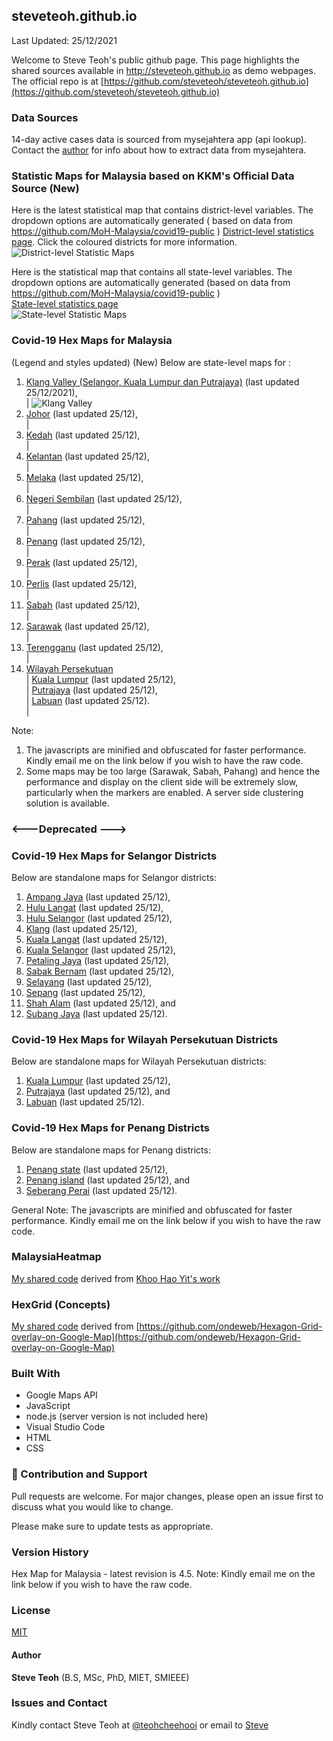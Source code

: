 ﻿## steveteoh.github.io
Last Updated: 25/12/2021
    
Welcome to Steve Teoh's public github page. This page highlights the shared sources available in http://steveteoh.github.io as demo webpages.
The official repo is at [https://github.com/steveteoh/steveteoh.github.io](https://github.com/steveteoh/steveteoh.github.io)

### Data Sources
14-day active cases data is sourced from mysejahtera app (api lookup). Contact the [author](mailto:chteoh@1utar.my?subject=Mysejahtera "Mysejahtera") for info about how to extract data from mysejahtera.

### Statistic Maps for Malaysia based on KKM's Official Data Source (New)
Here is the latest statistical map that contains district-level variables. The dropdown options are automatically generated ( based on data from https://github.com/MoH-Malaysia/covid19-public ) 
[District-level statistics page](https://steveteoh.github.io/Statistics/main2.html). Click the coloured districts for more information.
![District-level Statistic Maps](https://steveteoh.github.io/img/statistics2.png) 

Here is the statistical map that contains all state-level variables. The dropdown options are automatically generated (based on data from https://github.com/MoH-Malaysia/covid19-public )  
[State-level statistics page](https://steveteoh.github.io/Statistics/)     
![State-level Statistic Maps](https://steveteoh.github.io/img/statistics.png)

### Covid-19 Hex Maps for Malaysia
(Legend and styles updated)  (New)
Below are state-level maps for : <br>
1. [Klang Valley (Selangor, Kuala Lumpur dan Putrajaya)](http://steveteoh.github.io/KlangValley/) (last updated 25/12/2021), <br> |  ![Klang Valley](https://steveteoh.github.io/img/klangvalley.jpg)
2. [Johor](http://steveteoh.github.io/Johor/) (last updated 25/12), <br>        |
3. [Kedah](https://steveteoh.github.io/Kedah/) (last updated 25/12), <br>  |
4. [Kelantan](https://steveteoh.github.io/Kelantan/) (last updated 25/12), <br>  |
5. [Melaka](http://steveteoh.github.io/Melaka/) (last updated 25/12), <br>  |
6. [Negeri Sembilan](http://steveteoh.github.io/NegeriSembilan/) (last updated 25/12), <br>  |
7. [Pahang](https://steveteoh.github.io/Pahang/) (last updated 25/12), <br>  |
8. [Penang](http://steveteoh.github.io/Penang/) (last updated 25/12), <br>  |
9. [Perak](https://steveteoh.github.io/Perak/) (last updated 25/12), <br>  |
10. [Perlis](https://steveteoh.github.io/Perlis/) (last updated 25/12), <br>  |
11. [Sabah](http://steveteoh.github.io/Sabah/) (last updated 25/12), <br>  |
12. [Sarawak](http://steveteoh.github.io/Sarawak/) (last updated 25/12), <br>  |
13. [Terengganu](https://steveteoh.github.io/Terengganu/) (last updated 25/12), <br>  |
14. [Wilayah Persekutuan](http://steveteoh.github.io/Wilayah/) <br>  |
    [Kuala Lumpur](http://steveteoh.github.io/KualaLumpur/) (last updated 25/12), <br>  |
    [Putrajaya](http://steveteoh.github.io/Putrajaya/) (last updated 25/12), <br>  |
    [Labuan](http://steveteoh.github.io/Labuan/) (last updated 25/12).<br>  | 
 
Note: 
1. The javascripts are minified and obfuscated for faster performance. Kindly email me on the link below if you wish to have the raw code. 
2. Some maps may be too large (Sarawak, Sabah, Pahang) and hence the performance and display on the client side will be extremely slow, particularly when the markers are enabled. 
   A server side clustering solution is available.

### <---Deprecated --->
### Covid-19 Hex Maps for Selangor Districts
Below are standalone maps for Selangor districts: <br>
1. [Ampang Jaya](http://steveteoh.github.io/Selangor/AmpangJaya/) (last updated 25/12), <br>
2. [Hulu Langat](http://steveteoh.github.io/Selangor/HuluLangat/) (last updated 25/12), <br>
3. [Hulu Selangor](http://steveteoh.github.io/Selangor/HuluSelangor/) (last updated 25/12), <br>
4. [Klang](http://steveteoh.github.io/Selangor/Klang/) (last updated 25/12), <br>
5. [Kuala Langat](http://steveteoh.github.io/Selangor/KualaLangat/) (last updated 25/12), <br>
6. [Kuala Selangor](http://steveteoh.github.io/Selangor/KualaSelangor/) (last updated 25/12), <br>
7. [Petaling Jaya](http://steveteoh.github.io/Selangor/PetalingJaya/) (last updated 25/12), <br>
8. [Sabak Bernam](http://steveteoh.github.io/Selangor/SabakBernam) (last updated 25/12), <br>
9. [Selayang](http://steveteoh.github.io/Selangor/Selayang/) (last updated 25/12), <br>
10. [Sepang](http://steveteoh.github.io/Selangor/Sepang/) (last updated 25/12), <br>
11. [Shah Alam](http://steveteoh.github.io/Selangor/ShahAlam/) (last updated 25/12), and  <br>
12. [Subang Jaya](http://steveteoh.github.io/Selangor/SubangJaya/) (last updated 25/12).<br>

### Covid-19 Hex Maps for Wilayah Persekutuan Districts
Below are standalone maps for Wilayah Persekutuan districts: <br>
1. [Kuala Lumpur](http://steveteoh.github.io/KualaLumpur) (last updated 25/12),<br>
2. [Putrajaya](http://steveteoh.github.io/Putrajaya) (last updated 25/12), and<br>
3. [Labuan](http://steveteoh.github.io/Labuan) (last updated 25/12).<br>

### Covid-19 Hex Maps for Penang Districts
Below are standalone maps for Penang districts: <br>
1. [Penang state](http://steveteoh.github.io/Penang/index.html) (last updated 25/12),  <br>
2. [Penang island](http://steveteoh.github.io/Penang/island.html) (last updated 25/12), and  <br>
3. [Seberang Perai](http://steveteoh.github.io/Penang/perai.html) (last updated 25/12). <br>

General Note: The javascripts are minified and obfuscated for faster performance. Kindly email me on the link below if you wish to have the raw code. 

### MalaysiaHeatmap
[My shared code](http://steveteoh.github.io/MalaysiaHeatMap) derived from [Khoo Hao Yit's work](https://github.com/KhooHaoYit/KhooHaoYit.github.io/tree/main/Covid19%20Malaysia%20Heatmap)

### HexGrid (Concepts)
[My shared code](http://steveteoh.github.io/HexGrid) derived from [https://github.com/ondeweb/Hexagon-Grid-overlay-on-Google-Map](https://github.com/ondeweb/Hexagon-Grid-overlay-on-Google-Map) 

### Built With

- Google Maps API
- JavaScript
- node.js (server version is not included here)
- Visual Studio Code
- HTML
- CSS

### 🤝 Contribution and Support
Pull requests are welcome. For major changes, please open an issue first to discuss what you would like to change.

Please make sure to update tests as appropriate.

### Version History
Hex Map for Malaysia - latest revision is 4.5.
Note: Kindly email me on the link below if you wish to have the raw code. 

### License
[MIT](https://steveteoh.github.io/LICENSE)

#### Author
**Steve Teoh** (B.S, MSc, PhD, MIET, SMIEEE)

### Issues and Contact
Kindly contact Steve Teoh at [@teohcheehooi](https://twitter.com/teohcheehooi) or email to [Steve](mailto:chteoh@1utar.my?subject=Map "Map")
